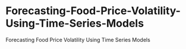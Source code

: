 # Forecasting-Food-Price-Volatility-Using-Time-Series-Models
Forecasting Food Price Volatility Using Time Series Models
